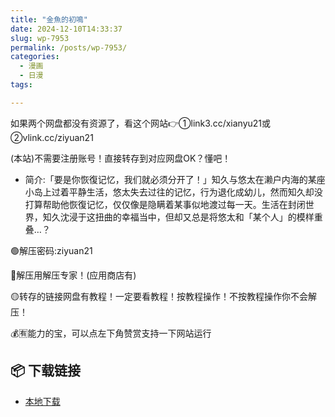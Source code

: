 ```yaml
---
title: "金魚的初鳴"
date: 2024-12-10T14:33:37
slug: wp-7953
permalink: /posts/wp-7953/
categories:
  - 漫画
  - 日漫
tags:

---
```


如果两个网盘都没有资源了，看这个网站👉①link3.cc/xianyu21或②vlink.cc/ziyuan21

(本站)不需要注册账号！直接转存到对应网盘OK？懂吧！

*   简介:「要是你恢復记忆，我们就必须分开了！」知久与悠太在濑户内海的某座小岛上过着平静生活，悠太失去过往的记忆，行为退化成幼儿，然而知久却没打算帮助他恢復记忆，仅仅像是隐瞒着某事似地渡过每一天。生活在封闭世界，知久沈浸于这扭曲的幸福当中，但却又总是将悠太和「某个人」的模样重叠…？

🟢解压密码:ziyuan21

🔵解压用解压专家！(应用商店有)

🟡转存的链接网盘有教程！一定要看教程！按教程操作！不按教程操作你不会解压！

💰🈶能力的宝，可以点左下角赞赏支持一下网站运行

## 📦 下载链接
- [本地下载](https://blziyuan21.com/pay-download/7953?key=07baf2be73&down_id=0)

